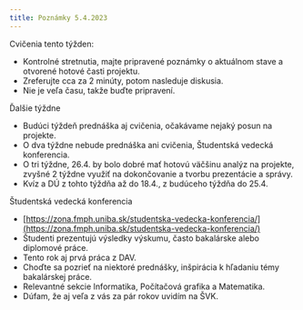 ```yaml
---
title: Poznámky 5.4.2023
---
```


Cvičenia tento týžden:
* Kontrolné stretnutia, majte pripravené poznámky o aktuálnom stave a otvorené hotové časti projektu.
* Zreferujte cca za 2 minúty, potom nasleduje diskusia.
* Nie je veľa času, takže buďte pripravení.

Ďalšie týždne
* Budúci týždeň prednáška aj cvičenia, očakávame nejaký posun na projekte.
* O dva týždne nebude prednáška ani cvičenia, Študentská vedecká konferencia.
* O tri týždne, 26.4. by bolo dobré mať hotovú väčšinu analýz na projekte, zvyšné 2 týždne využiť na dokončovanie a tvorbu prezentácie a správy.
* Kvíz a DÚ z tohto týždňa až do 18.4., z budúceho týždňa do 25.4.

Študentská vedecká konferencia
* [https://zona.fmph.uniba.sk/studentska-vedecka-konferencia/](https://zona.fmph.uniba.sk/studentska-vedecka-konferencia/)
* Študenti prezentujú výsledky výskumu, často bakalárske alebo diplomové práce.
* Tento rok aj prvá práca z DAV.
* Choďte sa pozrieť na niektoré prednášky, inšpirácia k hľadaniu témy bakalárskej práce.
* Relevantné sekcie Informatika, Počítačová grafika a Matematika.
* Dúfam, že aj veľa z vás za pár rokov uvidím na ŠVK.

